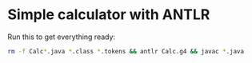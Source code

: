 # Simple calculator with ANTLR

Run this to get everything ready:
```bash
rm -f Calc*.java *.class *.tokens && antlr Calc.g4 && javac *.java
```

